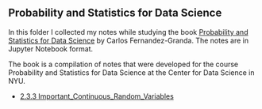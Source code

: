 ## Probability and Statistics for Data Science

In this folder I collected my notes while studying the book [Probability and Statistics for Data Science](https://cims.nyu.edu/~cfgranda/pages/DSGA1002_fall17/index.html) by Carlos Fernandez-Granda. The notes are in Jupyter Notebook format.

The book is a compilation of notes that were developed for the course Probability and Statistics for Data Science at the
Center for Data Science in NYU.

* [2.3.3 Important_Continuous_Random_Variables](http://nbviewer.jupyter.org/github/ditdili/Statistics-Statistical_Learning/blob/master/ProbabilityAndStatisticsForDS/notebooks/C2-3-3-Important_Continuous_Random_Variables.ipynb)
